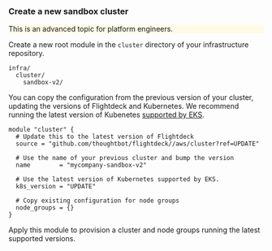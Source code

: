 
### Create a new sandbox cluster

<div class="panel" style="background-color: #FFFAE6;border-width: 1px;">

<div class="panelContent" style="background-color: #FFFAE6;">

This is an advanced topic for platform engineers.

</div>

</div>

Create a new root module in the `cluster` directory of your
infrastructure repository.

```
infra/
  cluster/
    sandbox-v2/
```

You can copy the configuration from the previous version of your
cluster, updating the versions of Flightdeck and Kubernetes. We
recommend running the latest version of Kubenetes [supported by
EKS](https://docs.aws.amazon.com/eks/latest/userguide/kubernetes-versions.html).

```
module "cluster" {
  # Update this to the latest version of Flightdeck
  source = "github.com/thoughtbot/flightdeck//aws/cluster?ref=UPDATE"

  # Use the name of your previous cluster and bump the version
  name        = "mycompany-sandbox-v2"

  # Use the latest version of Kubernetes supported by EKS.
  k8s_version = "UPDATE"

  # Copy existing configuration for node groups
  node_groups = {}
}
```

Apply this module to provision a cluster and node groups running the
latest supported versions.
